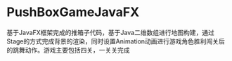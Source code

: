 # PushBoxGameJavaFX
基于JavaFX框架完成的推箱子代码，基于Java二维数组进行地图构建，通过Stage的方式完成背景的渲染，同时设置Animation动画进行游戏角色胜利闯关后的跳舞动作。游戏主要包括四关，一关关完成
